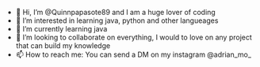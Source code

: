 - 👋 Hi, I’m @Quinnpapasote89 and I am a huge lover of coding
- 👀 I’m interested in learning java, python and other langueages
- 🌱 I’m currently learning java
- 💞️ I’m looking to collaborate on everything, I would to love on any project that can build my knowledge
- 📫 How to reach me: You can send a DM on my instagram @adrian_mo_

<!---
Quinnpapasote89/Quinnpapasote89 is a ✨ special ✨ repository because its `README.md` (this file) appears on your GitHub profile.
You can click the Preview link to take a look at your changes.
--->
